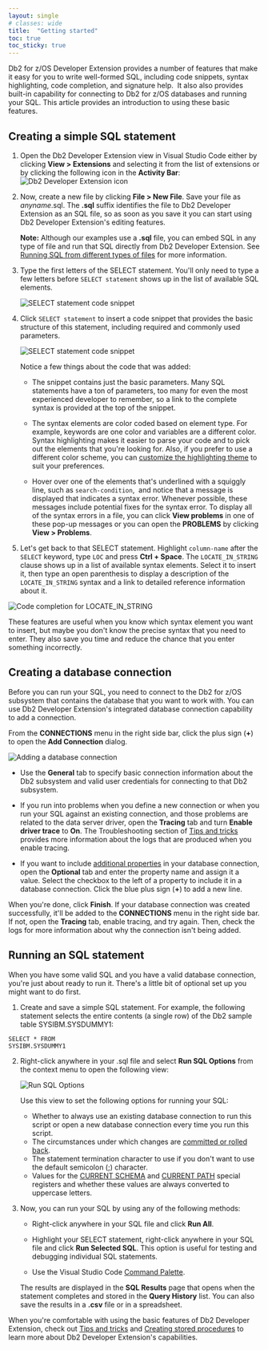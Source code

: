 ```yaml
---
layout: single
# classes: wide
title:  "Getting started"
toc: true
toc_sticky: true
---
```


Db2 for z/OS Developer Extension provides a number of features that make it easy for you to write well-formed SQL, including code snippets, syntax highlighting, code completion, and signature help.  It also also provides built-in capability for connecting to Db2 for z/OS databases and running your SQL. This article provides an introduction to using these basic features.

## Creating a simple SQL statement

1. Open the Db2 Developer Extension view in Visual Studio Code either by clicking **View > Extensions** and selecting it from the list of extensions or by clicking the following icon in the **Activity Bar**: ![Db2 Developer Extension icon]({{site.baseurl}}/assets/images/getting-started-dde-icon.png)

2. Now, create a new file by clicking **File > New File**. Save your file as *anyname*.sql. The **.sql** suffix identifies the file to Db2 Developer Extension as an SQL file, so as soon as you save it you can start using Db2 Developer Extension's editing features.

    **Note:** Although our examples use a **.sql** file, you can embed SQL in any type of file and run that SQL directly from Db2 Developer Extension. See [Running SQL from different types of files]({{site.baseurl}}/2021/03/12/Running-SQL-from-different-types-of-files.html) for more information.

3. Type the first letters of the SELECT statement. You'll only need to type a few letters before `SELECT statement` shows up in the list of available SQL elements. 

    ![SELECT statement code snippet]({{site.baseurl}}/assets/images/getting-started-select-snippet.png)

4. Click `SELECT statement` to insert a code snippet that provides the basic structure of this statement, including required and commonly used parameters.

    ![SELECT statement code snippet]({{site.baseurl}}/assets/images/getting-started-select-snippet-structure.png)

    Notice a few things about the code that was added:

    - The snippet contains just the basic parameters. Many SQL statements have a ton of parameters, too many for even the most experienced developer to remember, so a link to the complete syntax is provided at the top of the snippet.

    - The syntax elements are color coded based on element type. For example, keywords are one color and variables are a different color. Syntax highlighting makes it easier to parse your code and to pick out the elements that you're looking for. Also, if you prefer to use a different color scheme, you can [customize the highlighting theme](https://community.ibm.com/community/user/ibmz-and-linuxone/blogs/kendrick-ren1/2020/08/18/customizing-themes-for-sql-syntax-in-vsc) to suit your preferences.

    - Hover over one of the elements that's underlined with a squiggly line, such as `search-condition`,  and notice that a message is displayed that indicates a syntax error. Whenever possible, these messages include potential fixes for the syntax error. To display all of the syntax errors in a file, you can click **View problems** in one of these pop-up messages or you can open the **PROBLEMS** by clicking **View > Problems**. 

5. Let's get back to that SELECT statement. Highlight `column-name` after the `SELECT` keyword, type `LOC` and press **Ctrl + Space**. The `LOCATE_IN_STRING` clause shows up in a list of available syntax elements. Select it to insert it, then type an open parenthesis to display a description of the `LOCATE_IN_STRING` syntax and a link to detailed reference information about it. 

![Code completion for LOCATE_IN_STRING]({{site.baseurl}}/assets/images/getting-started-code-completion.png)

These features are useful when you know which syntax element you want to insert, but maybe you don't know the precise syntax that you need to enter. They also save you time and reduce the chance that you enter something incorrectly.

## Creating a database connection

Before you can run your SQL, you need to connect to the Db2 for z/OS subsystem that contains the database that you want to work with. You can use Db2 Developer Extension's integrated database connection capability to add a connection.

From the **CONNECTIONS** menu in the right side bar, click the plus sign (**+**) to open the **Add Connection** dialog.

![Adding a database connection]({{site.baseurl}}/assets/images/getting-started-add-connection.png)

- Use the **General** tab to specify basic connection information about the Db2 subsystem and valid user credentials for connecting to that Db2 subsystem.

- If you run into problems when you define a new connection or when you run your SQL against an existing connection, and those problems are related to the data server driver, open the **Tracing** tab and turn **Enable driver trace** to **On**. The Troubleshooting section of [Tips and tricks]({{site.baseurl}}/2021/03/13/Tips-and-tricks.html) provides more information about the logs that are produced when you enable tracing.

- If you want to include [additional properties](https://www.ibm.com/support/knowledgecenter/SSEPEK_12.0.0/java/src/tpc/imjcc_r0052607.html) in your database connection, open the **Optional** tab and enter the property name and assign it a value. Select the checkbox to the left of a property to include it in a database connection. Click the blue plus sign (**+**) to add a new line.

When you're done, click **Finish**. If your database connection was created successfully, it'll be added to the **CONNECTIONS** menu in the right side bar. If not, open the **Tracing** tab, enable tracing, and try again. Then, check the logs for more information about why the connection isn't being added.

## Running an SQL statement

When you have some valid SQL and you have a valid database connection, you're just about ready to run it. There's a little bit of optional set up you might want to do first.

1. Create and save a simple SQL statement. For example, the following statement selects the entire contents (a single row) of the Db2 sample table SYSIBM.SYSDUMMY1:
```
SELECT * FROM
SYSIBM.SYSDUMMY1
```

2. Right-click anywhere in your .sql file and select **Run SQL Options** from the context menu to open the following view:

    ![Run SQL Options]({{site.baseurl}}/assets/images/getting-started-run-sql-options.png)

    Use this view to set the following options for running your SQL:

    - Whether to always use an existing database connection to run this script or open a new database connection every time you run this script.
    - The circumstances under which changes are [committed or rolled back]({{site.baseurl}}/2021/03/16/Committing-and-rolling-back-changes.html).
    - The statement termination character to use if you don't want to use the default semicolon (;) character.
    - Values for the [CURRENT SCHEMA](https://www.ibm.com/support/knowledgecenter/SSEPEK_12.0.0/sqlref/src/tpc/db2z_currentschema.html) and [CURRENT PATH](https://www.ibm.com/support/knowledgecenter/SSEPEK_12.0.0/sqlref/src/tpc/db2z_currentpath.html) special registers and whether these values are always converted to uppercase letters.

3. Now, you can run your SQL by using any of the following methods: 

    - Right-click anywhere in your SQL file and click **Run All**.

    - Highlight your SELECT statement, right-click anywhere in your SQL file and click **Run Selected SQL**. This option is useful for testing and debugging individual SQL statements.

    - Use the Visual Studio Code [Command Palette]({{site.baseurl}}/2021/03/13/Tips-and-tricks.html#running-commands-from-the-command-palette).

    The results are displayed in the **SQL Results** page that opens when the statement completes and stored in the **Query History** list. You can also save the results in a **.csv** file or in a spreadsheet. 

When you're comfortable with using the basic features of Db2 Developer Extension, check out [Tips and tricks]({{site.baseurl}}/2021/03/13/Tips-and-tricks.html) and  [Creating stored procedures]({{site.baseurl}}/2021/03/16/Creating-stored-procedures.html) to learn more about Db2 Developer Extension's capabilities.
